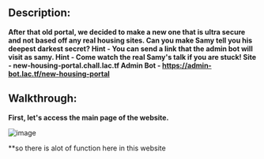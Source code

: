 ## Description:

**After that old portal, we decided to make a new one that is ultra secure and not based off any real housing sites. Can you make Samy tell you his deepest darkest secret?
Hint - You can send a link that the admin bot will visit as samy.
Hint - Come watch the real Samy's talk if you are stuck!
Site - new-housing-portal.chall.lac.tf
Admin Bot - https://admin-bot.lac.tf/new-housing-portal**

## Walkthrough:
**First, let's access the main page of the website.**

![image](https://github.com/qlashx/ctf_writeups/assets/106611511/562b27fc-267a-4bb0-9360-dd340f64812e)

**so there is alot of function here in this website 
